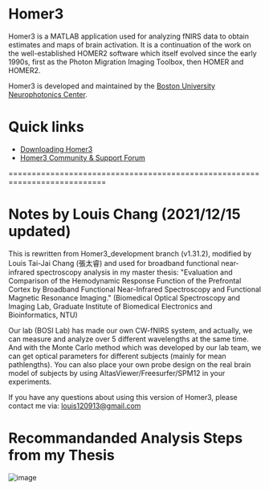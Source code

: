 # Homer3
Homer3 is a MATLAB application used for analyzing fNIRS data to obtain estimates and maps of brain activation. It is a continuation of the work on the well-established HOMER2 software which itself evolved since the early 1990s, first as the Photon Migration Imaging Toolbox, then HOMER and HOMER2.

Homer3 is developed and maintained by the [Boston University Neurophotonics Center](http://www.bu.edu/neurophotonics/).

# Quick links
* [Downloading Homer3](https://github.com/BUNPC/Homer3/wiki/Download-and-Installation)
* [Homer3 Community & Support Forum](https://openfnirs.org/community/homer3-forum/)

===========================================================================
# Notes by Louis Chang (2021/12/15 updated)
This is rewritten from Homer3_development branch (v1.31.2), modified by Louis Tai-Jai Chang (張太睿) and used for broadband functional near-infrared spectroscopy analysis in my master thesis: "Evaluation and Comparison of the Hemodynamic Response Function of the Prefrontal Cortex by Broadband Functional Near-Infrared Spectroscopy and Functional Magnetic Resonance Imaging." (Biomedical Optical Spectroscopy and Imaging Lab, Graduate Institute of Biomedical Electronics and Bioinformatics, NTU)

Our lab (BOSI Lab) has made our own CW-fNIRS system, and actually, we can measure and analyze over 5 different wavelengths at the same time.
And with the Monte Carlo method which was developed by our lab team, we can get optical parameters for different subjects (mainly for mean pathlengths).
You can also place your own probe design on the real brain model of subjects by using AltasViewer/Freesurfer/SPM12 in your experiments.

If you have any questions about using this version of Homer3, please contact me via: louis120913@gmail.com

# Recommandanded Analysis Steps from my Thesis

![image](https://user-images.githubusercontent.com/27907938/146170220-cf13a79b-7313-4ea3-8b99-0bb43fed1f89.png)
